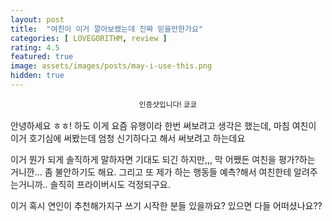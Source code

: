 ```yaml
---
layout: post
title:  "여친이 이거 깔아보랬는데 진짜 믿을만한가요"
categories: [ LOVEGORITHM, review ]
rating: 4.5
featured: true
image: assets/images/posts/may-i-use-this.png
hidden: true
---
```


<div style="text-align: center; margin-bottom: 1rem">
<small style="text-align: center;">인증샷입니다! 쿄쿄</small>
</div>


안녕하세요 ㅎㅎ! 하도 이게 요즘 유행이라 한번 써보려고 생각은 했는데, 마침 여친이 이거 호기심에 써봤는데 엄청 신기하다고 해서 써보려고 하는데요

이거 뭔가 되게 솔직하게 말하자면 기대도 되긴 하지만,,, 막 어쨌든 여친을 평가?하는 거니깐... 좀 불안하기도 해요. 그리고 또 제가 하는 행동들 예측?해서 여친한테 알려주는거니까.. 솔직히 프라이버시도 걱정되구요.

이거 혹시 연인이 추천해가지구 쓰기 시작한 분들 있을까요? 있으면 다들 어떠셨나요??